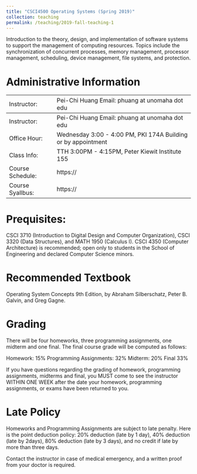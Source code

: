 ```yaml
---
title: "CSCI4500 Operating Systems (Spring 2019)"
collection: teaching
permalink: /teaching/2019-fall-teaching-1
---
```


Introduction to the theory, design, and implementation of software systems to support the management of computing resources. Topics include the synchronization of concurrent processes, memory management, processor management, scheduling, device management, file systems, and protection.

# Administrative Information
| <span style="font-weight:normal"> Instructor:</span>|<span style="font-weight:normal">Pei-Chi Huang      Email: phuang at unomaha dot edu</span>|
|:---------------- |:-------------------------------------------------------------|
| Instructor:      | Pei-Chi Huang      Email: phuang at unomaha dot edu          | 
| Office Hour:     | Wednesday 3:00 - 4:00 PM, PKI 174A Building or by appointment|
| Class Info:      | TTH 3:00PM - 4:15PM, Peter Kiewit Institute 155              | 
| Course Schedule: | https://                                                     | 
| Course Syallbus: | https://                                                     | 

# Prequisites:	
CSCI 3710 (Introduction to Digital Design and Computer Organization), CSCI 3320 (Data Structures), and MATH 1950 (Calculus I). CSCI 4350 (Computer Architecture) is recommended; open only to students in the School of Engineering and declared Computer Science minors.

# Recommended Textbook
Operating System Concepts 9th Edition, by Abraham Silberschatz, Peter B. Galvin, and Greg Gagne.

# Grading
There will be four homeworks, three programming assignments, one midterm and one final.
The final course grade will be computed as follows:

Homework: 15%
Programming Assignments: 32%
Midterm: 20%
Final 33%

If you have questions regarding the grading of homework, programming assignments, midterms and final, you MUST come to see the instructor WITHIN ONE WEEK after the date your homework, programming assignments, or exams have been returned to you.

# Late Policy
Homeworks and Programming Assignments are subject to late penalty. Here is the point deduction policy: 20% deduction (late by 1 day), 40% deduction (late by 2days), 80% deduction (late by 3 days), and no credit if late by more than three days. 

Contact the instructor in case of medical emergency, and a written proof from your doctor is required.
